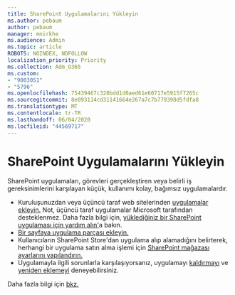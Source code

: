 ```yaml
---
title: SharePoint Uygulamalarını Yükleyin
ms.author: pebaum
author: pebaum
manager: mnirkhe
ms.audience: Admin
ms.topic: article
ROBOTS: NOINDEX, NOFOLLOW
localization_priority: Priority
ms.collection: Adm_O365
ms.custom:
- "9003051"
- "5796"
ms.openlocfilehash: 75439467c320bdd1d0aed61e60717e5915f7265c
ms.sourcegitcommit: 8e093114cd31141664e267a7c7b779398d5fdfa8
ms.translationtype: MT
ms.contentlocale: tr-TR
ms.lasthandoff: 06/04/2020
ms.locfileid: "44569717"
---
```

# <a name="install-sharepoint-apps"></a>SharePoint Uygulamalarını Yükleyin

SharePoint uygulamaları, görevleri gerçekleştiren veya belirli iş gereksinimlerini karşılayan küçük, kullanımı kolay, bağımsız uygulamalardır.

- Kuruluşunuzdan veya üçüncü taraf web sitelerinden [uygulamalar ekleyin.](https://support.microsoft.com/office/ef9c0dbd-7fe1-4715-a1b0-fe3bc81317cb) Not, üçüncü taraf uygulamalar Microsoft tarafından desteklenmez. Daha fazla bilgi için, [yüklediğiniz bir SharePoint uygulaması için yardım alın'](https://support.office.com/article/get-help-for-a-sharepoint-app-you-installed-fd98af7f-6af0-4573-8360-8f5631c6ab21)a bakın.
-   [Bir sayfaya uygulama parçası ekleyin.](https://support.microsoft.com/office/6f06c0b7-44b8-4c69-b4ad-85197eee8d78)
-   Kullanıcıların SharePoint Store'dan uygulama alıp alamadığını belirterek, herhangi bir uygulama satın alma işlemi için [SharePoint mağazası ayarlarını yapılandırın.](https://docs.microsoft.com/sharepoint/configure-sharepoint-store-settings)
-   Uygulamayla ilgili sorunlarla karşılaşıyorsanız, uygulamayı [kaldırmayı](https://support.microsoft.com/office/03198d1b-c33b-498d-9469-af641a587d6c) ve [yeniden eklemeyi](https://support.microsoft.com/office/ef9c0dbd-7fe1-4715-a1b0-fe3bc81317cb) deneyebilirsiniz.

Daha fazla bilgi için [bkz.](https://support.microsoft.com/office/f9c0dbd-7fe1-4715-a1b0-fe3bc81317cb)